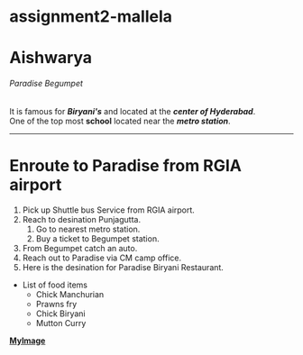 # assignment2-mallela
# Aishwarya
###### Paradise Begumpet

It is famous for ***Biryani's*** and located at the ***center of Hyderabad***.<br>
One of the top most **school** located near the ***metro station***.

---

# Enroute to Paradise from RGIA airport
1. Pick up Shuttle bus Service from RGIA airport.
4. Reach to desination Punjagutta.
    1. Go to nearest metro station.
    2. Buy a ticket to Begumpet station.
6. From Begumpet catch an auto.
8. Reach out to Paradise via CM camp office.
9. Here is the desination for Paradise Biryani Restaurant.
* List of food items
    * Chick Manchurian
    * Prawns fry
    * Chick Biryani
    * Mutton Curry

**[MyImage](AboutMe.md)**

